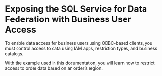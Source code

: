 <!-- loioc08258b8f520401f85c5fabe29ee2e9b -->

# Exposing the SQL Service for Data Federation with Business User Access

To enable data access for business users using ODBC-based clients, you must control access to data using IAM apps, restriction types, and business catalogs.

With the example used in this documentation, you will learn how to restrict access to order data based on an order’s region.

